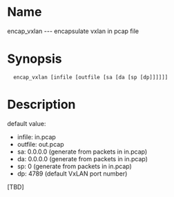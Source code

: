 # Name
encap_vxlan --- encapsulate vxlan in pcap file

# Synopsis
```
  encap_vxlan [infile [outfile [sa [da [sp [dp]]]]]]
```

# Description
default value:
* infile: in.pcap
* outfile: out.pcap
* sa: 0.0.0.0 (generate from packets in in.pcap)
* da: 0.0.0.0 (generate from packets in in.pcap)
* sp: 0 (generate from packets in in.pcap)
* dp: 4789 (default VxLAN port number)

[TBD]
